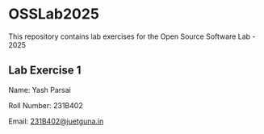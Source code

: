 # OSSLab2025

This repository contains lab exercises for the Open Source Software Lab - 2025

## Lab Exercise 1

Name: Yash Parsai

Roll Number: 231B402

Email: 231B402@juetguna.in

<Solution code to part F>



